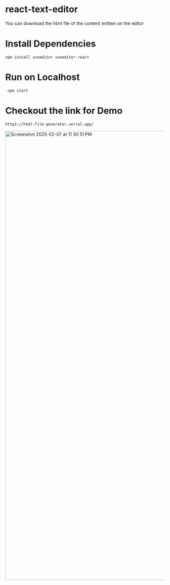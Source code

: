 # react-text-editor
You can download the html file of the content written on the editor

# Install Dependencies
```npm install suneditor suneditor-react```

# Run on Localhost
``` npm start```

# Checkout the link for Demo
```https://html-file-generator.vercel.app/```


<img width="1421" alt="Screenshot 2025-02-07 at 11 30 51 PM" src="https://github.com/user-attachments/assets/37d0fcd7-c8eb-4bc8-b3b1-db0dc72e9202" />
